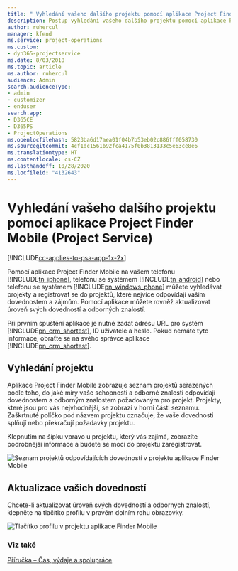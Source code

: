 ```yaml
---
title: " Vyhledání vašeho dalšího projektu pomocí aplikace Project Finder Mobile"
description: Postup vyhledání vašeho dalšího projektu pomocí aplikace Project Finder Mobile pro Project Service
author: ruhercul
manager: kfend
ms.service: project-operations
ms.custom:
- dyn365-projectservice
ms.date: 8/03/2018
ms.topic: article
ms.author: ruhercul
audience: Admin
search.audienceType:
- admin
- customizer
- enduser
search.app:
- D365CE
- D365PS
- ProjectOperations
ms.openlocfilehash: 5823ba6d17aea01f04b7b53eb02c886fff058730
ms.sourcegitcommit: 4cf1dc1561b92fca4175f0b3813133c5e63ce8e6
ms.translationtype: HT
ms.contentlocale: cs-CZ
ms.lasthandoff: 10/28/2020
ms.locfileid: "4132643"
---
```

# <a name="find-your-next-project-with-the-project-finder-mobile-app-project-service"></a>Vyhledání vašeho dalšího projektu pomocí aplikace Project Finder Mobile (Project Service)

[!INCLUDE[cc-applies-to-psa-app-1x-2x](../includes/cc-applies-to-psa-app-1x-2x.md)]

Pomocí aplikace Project Finder Mobile na vašem telefonu [!INCLUDE[tn_iphone](../includes/tn-iphone.md)], telefonu se systémem [!INCLUDE[tn_android](../includes/tn-android.md)] nebo telefonu se systémem [!INCLUDE[pn_windows_phone](../includes/pn-windows-phone.md)] můžete vyhledávat projekty a registrovat se do projektů, které nejvíce odpovídají vašim dovednostem a zájmům. Pomocí aplikace můžete rovněž aktualizovat úroveň svých dovedností a odborných znalostí.  
  
 Při prvním spuštění aplikace je nutné zadat adresu URL pro systém [!INCLUDE[pn_crm_shortest](../includes/pn-crm-shortest.md)], ID uživatele a heslo. Pokud nemáte tyto informace, obraťte se na svého správce aplikace [!INCLUDE[pn_crm_shortest](../includes/pn-crm-shortest.md)].  
  
## <a name="find-a-project"></a>Vyhledání projektu  
 Aplikace Project Finder Mobile zobrazuje seznam projektů seřazených podle toho, do jaké míry vaše schopnosti a odborné znalosti odpovídají dovednostem a odborným znalostem požadovaným pro projekt. Projekty, které jsou pro vás nejvhodnější, se zobrazí v horní části seznamu. Zaškrtnuté políčko pod názvem projektu označuje, že vaše dovednosti splňují nebo překračují požadavky projektu.  
  
 Klepnutím na šipku vpravo u projektu, který vás zajímá, zobrazíte podrobnější informace a budete se moci do projektu zaregistrovat.  
  
 ![Seznam projektů odpovídajících dovedností v projektu aplikace Finder Mobile](../psa/media/project-service-project-finder-list.png "Seznam projektů odpovídajících dovedností v projektu aplikace Finder Mobile")  
  
## <a name="update-your-skills"></a>Aktualizace vašich dovedností  
 Chcete-li aktualizovat úroveň svých dovedností a odborných znalostí, klepněte na tlačítko profilu v pravém dolním rohu obrazovky.  
  
 ![Tlačítko profilu v projektu aplikace Finder Mobile](../psa/media/project-service-project-finder-profile.png "Tlačítko profilu v projektu aplikace Finder Mobile")  
  
### <a name="see-also"></a>Viz také  
 [Příručka – Čas, výdaje a spolupráce](../psa/time-expense-collaboration-guide.md)
